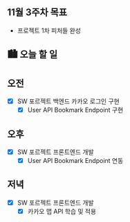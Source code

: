 ## 11월 3주차 목표

- 프로젝트 1차 피처들 완성

## 🏙️ 오늘 할 일

## 오전

- [x] SW 포르젝트 백엔드 카카오 로그인 구현
  - [x] User API Bookmark Endpoint 구현

## 오후

- [x] SW 포르젝트 프론트엔드 개발
  - [x] User API Bookmark Endpoint 연동

## 저녁

- [x] SW 포르젝트 프론트엔드 개발
  - [x] 카카오 맵 API 학습 및 적용
